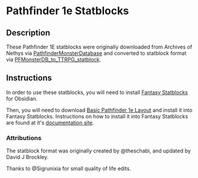 # Pathfinder 1e Statblocks

## Description

These Pathfinder 1E statblocks were originally downloaded from Archives of Nethys via [PathfinderMonsterDatabase](https://github.com/c0d3rman/PathfinderMonsterDatabase) and converted to statblock format via [PFMonsterDB_to_TTRPG_statblock](https://github.com/djbrock/PFMonsterDB_to_TTRPG_statblock).

## Instructions

In order to use these statblocks, you will need to install [Fantasy Statblocks](https://github.com/javalent/fantasy-statblocks/tree/main) for Obsidian. 

Then, you will need to download [Basic Pathfinder 1e Layout](_attachments/Basic%20Pathfinder%201e%20Layout.json) and install it into Fantasy Statblocks. Instructions on how to install it into Fantasy Statblocks are found at it's [documentation site](https://plugins.javalent.com/statblocks/settings#Import%20from%20JSON).


### Attributions

The statblock format was originally created by @theschabi, and updated by David J Brockley. 

Thanks to @Sigrunixia for small quality of life edits. 
